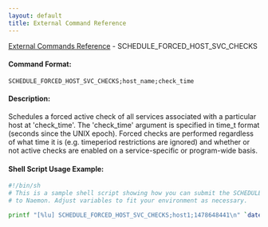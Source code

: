 ```yaml
---
layout: default
title: External Command Reference
---
```


<!--
************************************************
* AUTO GENERATED PAGE - USE ./update SCRIPT
************************************************
-->

<span class="glyphicon glyphicon-arrow-up"></span><a href="index.html"> External Commands Reference</a> - SCHEDULE_FORCED_HOST_SVC_CHECKS<br>


#### Command Format:

`SCHEDULE_FORCED_HOST_SVC_CHECKS;host_name;check_time`

#### Description:

Schedules a forced active check of all services associated with a particular host at 'check_time'. The 'check_time' argument is specified in time_t format (seconds since the UNIX epoch). Forced checks are performed regardless of what time it is (e.g. timeperiod restrictions are ignored) and whether or not active checks are enabled on a service-specific or program-wide basis.

#### Shell Script Usage Example:

```sh
#!/bin/sh
# This is a sample shell script showing how you can submit the SCHEDULE_FORCED_HOST_SVC_CHECKS command
# to Naemon. Adjust variables to fit your environment as necessary.

printf "[%lu] SCHEDULE_FORCED_HOST_SVC_CHECKS;host1;1478648441\n" `date +%s` > /var/lib/naemon/naemon.cmd
```



